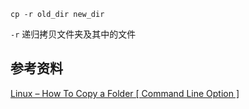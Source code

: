 
```shell
cp -r old_dir new_dir
```

`-r` 递归拷贝文件夹及其中的文件


## 参考资料
[Linux – How To Copy a Folder [ Command Line Option ]](https://www.cyberciti.biz/faq/copy-folder-linux-command-line/)